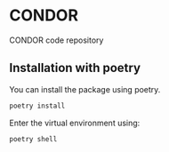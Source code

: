 # CONDOR
CONDOR code repository

## Installation with poetry

You can install the package using poetry.
```bash
poetry install
```

Enter the virtual environment using:
```bash
poetry shell
```

